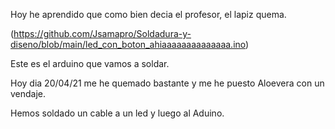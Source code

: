 Hoy he aprendido que como bien decia el profesor, el lapiz quema.

(https://github.com/Jsamapro/Soldadura-y-diseno/blob/main/led_con_boton_ahiaaaaaaaaaaaaaa.ino)

Este es el arduino que vamos a soldar.

Hoy dia 20/04/21 me he quemado bastante y me he puesto Aloevera con un vendaje.

Hemos soldado un cable a un led y luego al Aduino.
